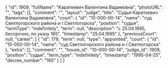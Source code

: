 {
    "id": 1909,
    "fullName": "Караткевич Валентина Вадимовна",
    "photoURL": "",
    "tags": [],
    "comment": "",
    "layout": "judge",
    "title": "Судья Караткевич Валентина Вадимовна",
    "court": {
        "id": "10-000-00-14",
        "name": "суд Светлогорского района и г.Светлогорска",
        "position": "судья",
        "termType": "indefinitely",
        "term": null,
        "description": "c 25.04.1995, бессрочно, по указу 165",
        "timestamp": "25.04.1995"
    },
    "previousCourt": null,
    "career": [
        {
            "id": 179,
            "term": null,
            "type": "appointed",
            "court": {
                "id": "10-000-00-14",
                "name": "суд Светлогорского района и г.Светлогорска"
            },
            "extra": [],
            "comment": "",
            "house_id": "10-000-00-14",
            "judge_id": 1909,
            "position": "судья",
            "term_type": "indefinitely",
            "timestamp": "1995-04-25",
            "decree_number": "165"
        }
    ]
}